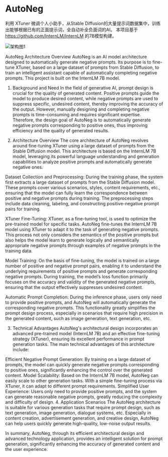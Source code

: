 # AutoNeg
利用 XTuner 微调个人小助手，从Stable Diffusion的大量提示词数据集中，训练出能够根据已有的正面提示词，全自动补全负面词的AI。
本项目基于 https://github.com/InternLM/InternLM 的7B模型构建。

![架构图1](https://github.com/user-attachments/assets/64ffe37d-b68f-4fa5-9394-95d91bae7aed)

AutoNeg Architecture Overview
AutoNeg is an AI model architecture designed to automatically generate negative prompts. Its purpose is to fine-tune XTuner, based on a large dataset of prompts from Stable Diffusion, to train an intelligent assistant capable of automatically completing negative prompts. This project is built on the InternLM 7B model.

1. Background and Need
In the field of generative AI, prompt design is crucial for the quality of generated content. Positive prompts guide the model to produce desired content, while negative prompts are used to suppress specific, undesired content, thereby improving the accuracy of the output. However, manually designing and completing negative prompts is time-consuming and requires significant expertise. Therefore, the design goal of AutoNeg is to automatically generate negative prompts corresponding to positive ones, thus improving efficiency and the quality of generated results.

2. Architecture Overview
The core architecture of AutoNeg revolves around fine-tuning XTuner using a large dataset of prompts from the Stable Diffusion model. This architecture is based on the InternLM 7B model, leveraging its powerful language understanding and generation capabilities to analyze positive prompts and automatically generate negative ones.

Dataset Collection and Preprocessing: During the training phase, the system first extracts a large dataset of prompts from the Stable Diffusion model. These prompts cover various scenarios, styles, content requirements, etc., ensuring that the model can fully learn the correspondence between positive and negative prompts during training. The preprocessing steps include data cleaning, labeling, and constructing positive-negative prompt pairs for training.

XTuner Fine-Tuning: XTuner, as a fine-tuning tool, is used to optimize the pre-trained model for specific tasks. AutoNeg fine-tunes the InternLM 7B model using XTuner to adapt it to the task of generating negative prompts. This process not only considers the semantics of the positive prompts but also helps the model learn to generate logically and semantically appropriate negative prompts through examples of negative prompts in the training data.

Model Training: On the basis of fine-tuning, the model is trained on a large number of positive and negative prompt pairs, enabling it to understand the underlying requirements of positive prompts and generate corresponding negative prompts. During training, the model’s loss function primarily focuses on the accuracy and validity of the generated negative prompts, ensuring that the output effectively suppresses undesired content.

Automatic Prompt Completion: During the inference phase, users only need to provide positive prompts, and AutoNeg will automatically generate the corresponding negative prompts. This functionality greatly simplifies the prompt design process, especially in scenarios that require high precision in the generated content, such as image generation, text generation, etc.

3. Technical Advantages
AutoNeg's architectural design incorporates an advanced pre-trained model (InternLM 7B) and an effective fine-tuning strategy (XTuner), ensuring its excellent performance in prompt generation tasks. The main technical advantages of this architecture include:

Efficient Negative Prompt Generation: By training on a large dataset of prompts, the model can quickly generate negative prompts corresponding to positive ones, significantly enhancing the control over the generated content.
Model Scalability: Based on the InternLM 7B model, AutoNeg can easily scale to other generation tasks. With a simple fine-tuning process via XTuner, it can adapt to different prompt requirements.
Simplified User Experience: Users only need to provide positive prompts, and the system can generate reasonable negative prompts, greatly reducing the complexity and difficulty of design.
4. Application Scenarios
The AutoNeg architecture is suitable for various generation tasks that require prompt design, such as text generation, image generation, dialogue systems, etc. Especially in content creation, advertisement generation, and creative design, AutoNeg can help users quickly generate high-quality, low-noise output results.

In summary, AutoNeg, through its efficient architectural design and advanced technology application, provides an intelligent solution for prompt generation, significantly enhancing the accuracy of generated content and the user experience.
